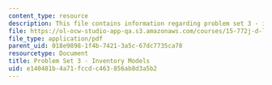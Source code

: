 ```yaml
---
content_type: resource
description: This file contains information regarding problem set 3 - inventory models.
file: https://ol-ocw-studio-app-qa.s3.amazonaws.com/courses/15-772j-d-lab-supply-chains-fall-2014/e140481b4a71fccdc463856ab8d3a5b2_MIT15_772JF14_ProblemSet3.pdf
file_type: application/pdf
parent_uid: 018e9898-1f4b-7421-3a5c-67dc7735ca78
resourcetype: Document
title: Problem Set 3 - Inventory Models
uid: e140481b-4a71-fccd-c463-856ab8d3a5b2
---
```

